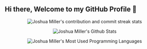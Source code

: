 ## Hi there, Welcome to my GitHub Profile 👋

<!--
**joshua-miller234/joshua-miller234** is a ✨ _special_ ✨ repository because its `README.md` (this file) appears on your GitHub profile.

Here are some ideas to get you started:

- 🔭 I’m currently working on ...
- 🌱 I’m currently learning ...
- 👯 I’m looking to collaborate on ...
- 🤔 I’m looking for help with ...
- 💬 Ask me about ...
- 📫 How to reach me: ...
- 😄 Pronouns: ...
- ⚡ Fun fact: ...
-->
<div align="center">

<p><img src="https://streak-stats.demolab.com/?user=joshua-miller234&theme=transparent" alt="Joshua Miller's contribution and commit streak stats"></img></p>
  
<p><img src="https://github-readme-stats.vercel.app/api?username=joshua-miller234&show_icons=true&theme=transparent" alt="Joshua Miller's Github Stats"></img></p>

<p><img src="https://github-readme-stats.vercel.app/api/top-langs/?username=joshua-miller234&show_icons=true&theme=transparent" alt="Joshua Miller's Most Used Programming Languages"></img></p>

</div>

